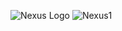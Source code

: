 ![Nexus Logo](https://github.com/user-attachments/assets/4ebeb041-bbcf-45b8-9159-acb0eb3425e7)
![Nexus1](https://github.com/user-attachments/assets/00a319f8-1385-4768-b130-aaf7d7c76119)
